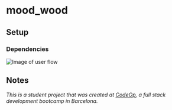 # mood_wood

## Setup

### Dependencies



![Image of user flow](images/userFlow.png)









## Notes

_This is a student project that was created at [CodeOp](http://CodeOp.tech), a full stack development bootcamp in Barcelona._
